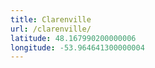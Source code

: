 ```yaml
---
title: Clarenville
url: /clarenville/
latitude: 48.167990200000006
longitude: -53.964641300000004
---
```

